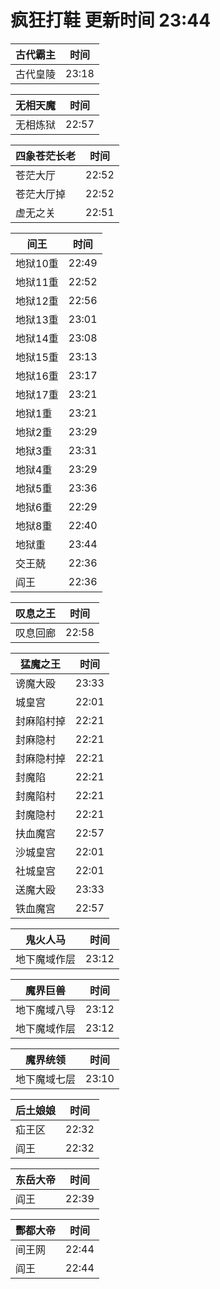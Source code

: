 # 疯狂打鞋 更新时间 23:44

| 古代霸主   | 时间    |
|--------|-------|
| 古代皇陵 | 23:18 |

| 无相天魔   | 时间    |
|--------|-------|
| 无相炼狱 | 22:57 |

| 四象苍茫长老   | 时间    |
|--------|-------|
| 苍茫大厅 | 22:52 |
| 苍茫大厅掉 | 22:52 |
| 虚无之关 | 22:51 |

| 间王   | 时间    |
|--------|-------|
| 地狱10重 | 22:49 |
| 地狱11重 | 22:52 |
| 地狱12重 | 22:56 |
| 地狱13重 | 23:01 |
| 地狱14重 | 23:08 |
| 地狱15重 | 23:13 |
| 地狱16重 | 23:17 |
| 地狱17重 | 23:21 |
| 地狱1重 | 23:21 |
| 地狱2重 | 23:29 |
| 地狱3重 | 23:31 |
| 地狱4重 | 23:29 |
| 地狱5重 | 23:36 |
| 地狱6重 | 22:29 |
| 地狱8重 | 22:40 |
| 地狱重 | 23:44 |
| 交王兢 | 22:36 |
| 阎王 | 22:36 |

| 叹息之王   | 时间    |
|--------|-------|
| 叹息回廊 | 22:58 |

| 猛魔之王   | 时间    |
|--------|-------|
| 谤魔大殴 | 23:33 |
| 城皇宫 | 22:01 |
| 封麻陷村掉 | 22:21 |
| 封麻隐村 | 22:21 |
| 封麻隐村掉 | 22:21 |
| 封魔陷 | 22:21 |
| 封魔陷村 | 22:21 |
| 封魔隐村 | 22:21 |
| 扶血魔宫 | 22:57 |
| 沙城皇宫 | 22:01 |
| 社城皇宫 | 22:01 |
| 送魔大殴 | 23:33 |
| 铁血魔宫 | 22:57 |

| 鬼火人马   | 时间    |
|--------|-------|
| 地下魔域作层 | 23:12 |

| 魔界巨兽   | 时间    |
|--------|-------|
| 地下魔域八导 | 23:12 |
| 地下魔域作层 | 23:12 |

| 魔界统领   | 时间    |
|--------|-------|
| 地下魔域七层 | 23:10 |

| 后土娘娘   | 时间    |
|--------|-------|
| 疝王区 | 22:32 |
| 阎王 | 22:32 |

| 东岳大帝   | 时间    |
|--------|-------|
| 阎王 | 22:39 |

| 酆都大帝   | 时间    |
|--------|-------|
| 间王网 | 22:44 |
| 阎王 | 22:44 |